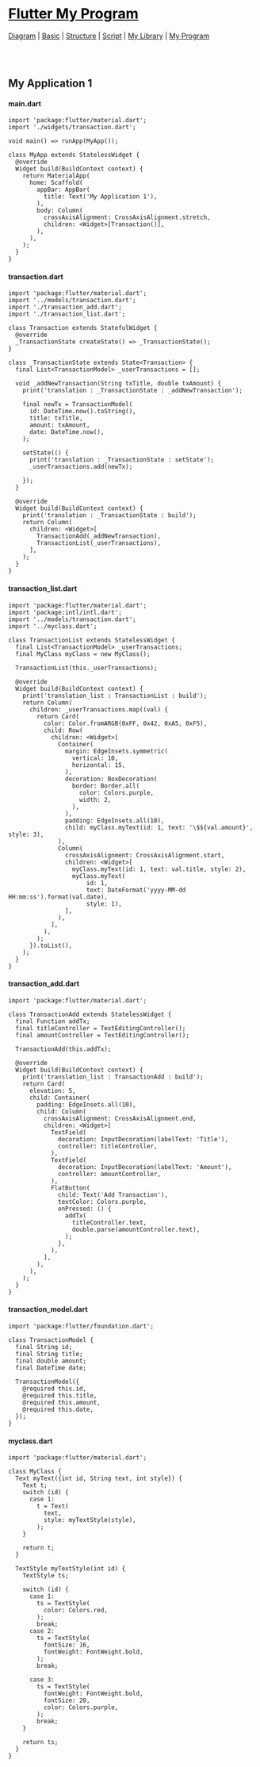<style>
.md0{margin-top: 150px;}
.md1{margin-top: 75px;}
.md2{margin-top: 50px;}
.md3{margin-top: 25px;}
.md4{margin-top: 5px;}
.tbl1 td#header{background-color: D1ECCF}
.tbl1 tr#header{background-color: D1ECCF}
</style>


# [<span style="color:black;">Flutter My Program</span>](Flutter.md)
[Diagram](Flutter-Diagram.md) |
[Basic](Flutter-Basic.md) |
[Structure](Flutter-Structure.md) |
[Script](Flutter-Script.md) |
[My Library](Flutter-MyLibrary.md) |
[My Program](Flutter_MyProgram.md)


<div class="md1"></div>

## My Application 1
#### main.dart
	import 'package:flutter/material.dart';
	import './widgets/transaction.dart';

	void main() => runApp(MyApp());

	class MyApp extends StatelessWidget {
	  @override
	  Widget build(BuildContext context) {
		return MaterialApp(
		  home: Scaffold(
			appBar: AppBar(
			  title: Text('My Application 1'),
			),
			body: Column(
			  crossAxisAlignment: CrossAxisAlignment.stretch,
			  children: <Widget>[Transaction()],
			),
		  ),
		);
	  }
	}
	
#### transaction.dart
	import 'package:flutter/material.dart';
	import '../models/transaction.dart';
	import './transaction_add.dart';
	import './transaction_list.dart';

	class Transaction extends StatefulWidget {
	  @override
	  _TransactionState createState() => _TransactionState();
	}

	class _TransactionState extends State<Transaction> {
	  final List<TransactionModel> _userTransactions = [];

	  void _addNewTransaction(String txTitle, double txAmount) {
		print('translation : _TransactionState : _addNewTransaction');
		
		final newTx = TransactionModel(
		  id: DateTime.now().toString(),
		  title: txTitle,
		  amount: txAmount,
		  date: DateTime.now(),
		);

		setState(() {
		  print('translation : _TransactionState : setState');
		  _userTransactions.add(newTx);
		  
		});
	  }

	  @override
	  Widget build(BuildContext context) {
		print('translation : _TransactionState : build');
		return Column(
		  children: <Widget>[
			TransactionAdd(_addNewTransaction),
			TransactionList(_userTransactions),
		  ],
		);
	  }
	}
	
#### transaction_list.dart
	import 'package:flutter/material.dart';
	import 'package:intl/intl.dart';
	import '../models/transaction.dart';
	import '../myclass.dart';

	class TransactionList extends StatelessWidget {
	  final List<TransactionModel> _userTransactions;
	  final MyClass myClass = new MyClass();

	  TransactionList(this._userTransactions);

	  @override
	  Widget build(BuildContext context) {
		print('translation_list : TransactionList : build');
		return Column(
		  children: _userTransactions.map((val) {
			return Card(
			  color: Color.fromARGB(0xFF, 0x42, 0xA5, 0xF5),
			  child: Row(
				children: <Widget>[
				  Container(
					margin: EdgeInsets.symmetric(
					  vertical: 10,
					  horizontal: 15,
					),
					decoration: BoxDecoration(
					  border: Border.all(
						color: Colors.purple,
						width: 2,
					  ),
					),
					padding: EdgeInsets.all(10),
					child: myClass.myText(id: 1, text: '\$${val.amount}', style: 3),
				  ),
				  Column(
					crossAxisAlignment: CrossAxisAlignment.start,
					children: <Widget>[
					  myClass.myText(id: 1, text: val.title, style: 2),
					  myClass.myText(
						  id: 1,
						  text: DateFormat('yyyy-MM-dd HH:mm:ss').format(val.date),
						  style: 1),
					],
				  ),
				],
			  ),
			);
		  }).toList(),
		);
	  }
	}


#### transaction_add.dart
	import 'package:flutter/material.dart';

	class TransactionAdd extends StatelessWidget {
	  final Function addTx;
	  final titleController = TextEditingController();
	  final amountController = TextEditingController();

	  TransactionAdd(this.addTx);

	  @override
	  Widget build(BuildContext context) {
		print('translation_list : TransactionAdd : build');
		return Card(
		  elevation: 5,
		  child: Container(
			padding: EdgeInsets.all(10),
			child: Column(
			  crossAxisAlignment: CrossAxisAlignment.end,
			  children: <Widget>[
				TextField(
				  decoration: InputDecoration(labelText: 'Title'),
				  controller: titleController,              
				),
				TextField(
				  decoration: InputDecoration(labelText: 'Amount'),
				  controller: amountController,              
				),
				FlatButton(
				  child: Text('Add Transaction'),
				  textColor: Colors.purple,
				  onPressed: () {
					addTx(
					  titleController.text,
					  double.parse(amountController.text),
					);
				  },
				),
			  ],
			),
		  ),
		);
	  }
	}							


#### transaction_model.dart
	import 'package:flutter/foundation.dart';

	class TransactionModel {
	  final String id;
	  final String title;
	  final double amount;
	  final DateTime date;

	  TransactionModel({
		@required this.id,
		@required this.title,
		@required this.amount,
		@required this.date,
	  });
	}

#### myclass.dart
	import 'package:flutter/material.dart';

	class MyClass {
	  Text myText({int id, String text, int style}) {
		Text t;
		switch (id) {
		  case 1:
			t = Text(
			  text,
			  style: myTextStyle(style),
			);
		}

		return t;
	  }

	  TextStyle myTextStyle(int id) {
		TextStyle ts;

		switch (id) {
		  case 1:
			ts = TextStyle(
			  color: Colors.red,
			);
			break;
		  case 2:
			ts = TextStyle(
			  fontSize: 16,
			  fontWeight: FontWeight.bold,
			);
			break;

		  case 3:
			ts = TextStyle(
			  fontWeight: FontWeight.bold,
			  fontSize: 20,
			  color: Colors.purple,
			);
			break;
		}

		return ts;
	  }
	}



